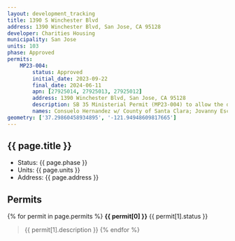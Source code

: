 ```yaml
---
layout: development_tracking
title: 1390 S Winchester Blvd
address: 1390 Winchester Blvd, San Jose, CA 95128
developer: Charities Housing
municipality: San Jose
units: 103
phase: Approved
permits:
    MP23-004:
        status: Approved
        initial_date: 2023-09-22
        final_date: 2024-06-11
        apn: [27925014, 27925013, 27925012]
        address: 1390 Winchester Blvd, San Jose, CA 95128
        description: SB 35 Ministerial Permit (MP23-004) to allow the demolition of three commercial buildings totaling approximately 15,630 square feet and associated surface parking lots and paved surfaces, and construction of a 5-story 100 percent affordable housing project consisting of 101 rental units, including 2 manager units, the removal of 10 trees, including 9 ordinance-size trees, and a request for 7 State Density Bonus waivers and a concession (from various development standards) on a 1.11-gross-acre site.
        names: Consuelo Hernandez w/ County of Santa Clara; Jovanny Escareno w/ Charities Housing;
geometry: ['37.29860458934895', '-121.94948609817665']
---
```


## {{ page.title }}

- Status: {{ page.phase }}
- Units: {{ page.units }}
- Address: {{ page.address }}

## Permits

{% for permit in page.permits %}
  **{{ permit[0] }}** <span class="tag">{{ permit[1].status }}</span>
  >{{ permit[1].description }}
{% endfor %}
